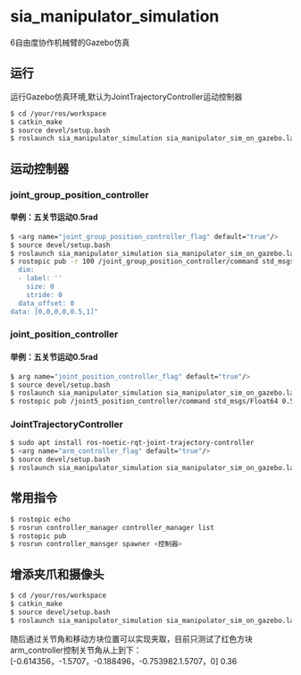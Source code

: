 # sia_manipulator_simulation

6自由度协作机械臂的Gazebo仿真


## 运行

运行Gazebo仿真环境,默认为JointTrajectoryController运动控制器

```bash
$ cd /your/ros/workspace
$ catkin_make
$ source devel/setup.bash
$ roslaunch sia_manipulator_simulation sia_manipulator_sim_on_gazebo.launch

```
## 运动控制器
### joint_group_position_controller  
#### 举例：五关节运动0.5rad
```bash
$ <arg name="joint_group_position_controller_flag" default="true"/>
$ source devel/setup.bash
$ roslaunch sia_manipulator_simulation sia_manipulator_sim_on_gazebo.launch
$ rostopic pub -r 100 /joint_group_position_controller/command std_msgs/Float64MultiArray "layout:
  dim:
  - label: ''
    size: 0
    stride: 0
  data_offset: 0
data: [0,0,0,0,0.5,1]" 

```
### joint_position_controller  
#### 举例：五关节运动0.5rad
```bash
$ arg name="joint_position_controller_flag" default="true"/>
$ source devel/setup.bash
$ roslaunch sia_manipulator_simulation sia_manipulator_sim_on_gazebo.launch
$ rostopic pub /joint5_position_controller/command std_msgs/Float64 0.5

```
### JointTrajectoryController  
```bash
$ sudo apt install ros-noetic-rqt-joint-trajectory-controller
$ <arg name="arm_controller_flag" default="true"/>
$ source devel/setup.bash
$ roslaunch sia_manipulator_simulation sia_manipulator_sim_on_gazebo.launch

```
## 常用指令
```bash
$ rostopic echo
$ rosrun controller_manager controller_manager list
$ rostopic pub
$ rosrun controller_mansger spawner <控制器>

```

## 增添夹爪和摄像头
```bash
$ cd /your/ros/workspace
$ catkin_make
$ source devel/setup.bash
$ roslaunch sia_manipulator_simulation sia_manipulator_sim_on_gazebo.launch

```
随后通过关节角和移动方块位置可以实现夹取，目前只测试了红色方块  
arm_controller控制关节角从上到下：[-0.614356，-1.5707，-0.188496，-0.753982.1.5707，0] 0.36